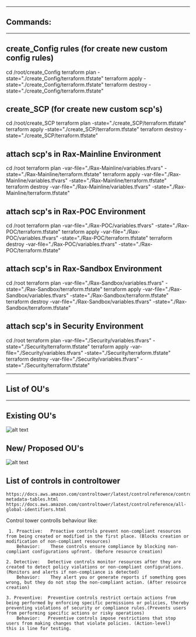 ----------------------
## Commands:
---------------------------

## create_Config rules (for create new custom config rules)
cd /root/create_Config
terraform plan  -state="./create_Config/terraform.tfstate"
terraform apply -state="./create_Config/terraform.tfstate"
terraform destroy -state="./create_Config/terraform.tfstate"

## create_SCP (for create new custom scp's)
cd /root/create_SCP
terraform plan  -state="./create_SCP/terraform.tfstate"
terraform apply -state="./create_SCP/terraform.tfstate"
terraform destroy -state="./create_SCP/terraform.tfstate"

## attach scp's in Rax-Mainline Environment
cd /root
terraform plan -var-file="./Rax-Mainline/variables.tfvars" -state="./Rax-Mainline/terraform.tfstate"
terraform apply -var-file="./Rax-Mainline/variables.tfvars" -state="./Rax-Mainline/terraform.tfstate"
terraform destroy -var-file="./Rax-Mainline/variables.tfvars" -state="./Rax-Mainline/terraform.tfstate"

## attach scp's in Rax-POC Environment
cd /root
terraform plan -var-file="./Rax-POC/variables.tfvars" -state="./Rax-POC/terraform.tfstate"
terraform apply -var-file="./Rax-POC/variables.tfvars" -state="./Rax-POC/terraform.tfstate"
terraform destroy -var-file="./Rax-POC/variables.tfvars" -state="./Rax-POC/terraform.tfstate"

## attach scp's in Rax-Sandbox Environment
cd /root
terraform plan -var-file="./Rax-Sandbox/variables.tfvars" -state="./Rax-Sandbox/terraform.tfstate"
terraform apply -var-file="./Rax-Sandbox/variables.tfvars" -state="./Rax-Sandbox/terraform.tfstate"
terraform destroy -var-file="./Rax-Sandbox/variables.tfvars" -state="./Rax-Sandbox/terraform.tfstate"

## attach scp's in Security Environment
cd /root
terraform plan -var-file="./Security/variables.tfvars" -state="./Security/terraform.tfstate"
terraform apply -var-file="./Security/variables.tfvars" -state="./Security/terraform.tfstate"
terraform destroy -var-file="./Security/variables.tfvars" -state="./Security/terraform.tfstate"

--------------------------------
## List of OU's
--------------------------------
## Existing OU's
![alt text](<List of Existing OU.png>)
## New/ Proposed OU's
![alt text](<List of New OU.png>)

## List of controls in controltower
    https://docs.aws.amazon.com/controltower/latest/controlreference/control-metadata-tables.html
    https://docs.aws.amazon.com/controltower/latest/controlreference/all-global-identifiers.html

Control tower controlls behaviour like:

     1. Proactive:   Proactive controls prevent non-compliant resources from being created or modified in the first place. (Blocks creation or modification of non-compliant resources)
        Behavior:    These controls ensure compliance by blocking non-compliant configurations upfront. (Before resource creation)
    
    2. Detective:   Detective controls monitor resources after they are created to detect policy violations or non-compliant configurations. (Monitors and alerts if non-compliance is detected)
        Behavior:    They alert you or generate reports if something goes wrong, but they do not stop the non-compliant action. (After resource creation)
    
    3. Preventive:  Preventive controls restrict certain actions from being performed by enforcing specific permissions or policies, thereby preventing violations of security or compliance rules.(Prevents users from performing specific actions or risky operations)
        Behavior:   Preventive controls impose restrictions that stop users from making changes that violate policies. (Action-level)
    this is line for testing.